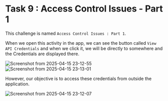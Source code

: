 # Task 9 : Access Control Issues - Part 1

This challenge is named `Access Control Issues : Part 1`.

When we open this activity in the app, we can see the button called `View API Credentials` and when we click it, we will be directly to somewhere and the Credentials are displayed there.

![Screenshot from 2025-04-15 23-12-55](https://github.com/user-attachments/assets/580f20d4-2084-4a40-8da2-0fde62bfecb9)
![Screenshot from 2025-04-15 23-13-01](https://github.com/user-attachments/assets/7b7b5ae6-916f-4b63-a3fe-dec0bf006b0e)


However, our objective is to access these credentials from outside the application.

![Screenshot from 2025-04-15 23-12-07](https://github.com/user-attachments/assets/c0fa2375-c5eb-4d14-bf5d-5355974b8b49)
